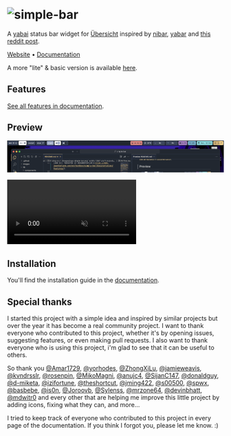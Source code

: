 # <img src="./images/logo-simple-bar.png" width="200" alt="simple-bar" />

A [yabai](https://github.com/koekeishiya/yabai) status bar widget for [Übersicht](https://github.com/felixhageloh/uebersicht) inspired by [nibar](https://github.com/kkga/nibar), [yabar](https://github.com/AlexNaga/yabar) and [this reddit post](https://www.reddit.com/r/unixporn/comments/chwk89/yabai_yabai_and_gruvbox_with_custom_ubersicht_bar/).

[Website](https://www.jeantinland.com/en/toolbox/simple-bar) • [Documentation](https://www.jeantinland.com/en/toolbox/simple-bar/documentation)

A more "lite" & basic version is available [here](https://github.com/Jean-Tinland/simple-bar-lite).

## Features

[See all features in documentation](https://www.jeantinland.com/en/toolbox/simple-bar/documentation/features/).

## Preview

![image](./images/preview.png)

<video src="https://github.com/Jean-Tinland/simple-bar/assets/43068795/0f988d1b-e21b-4b82-a1dc-4a1c76f580f3" type="video/mp4" muted autoplay loop></video>

## Installation

You'll find the installation guide in the [documentation](https://www.jeantinland.com/en/toolbox/simple-bar/documentation/installation/).

## Special thanks

I started this project with a simple idea and inspired by similar projects but over the year it has become a real community project. I want to thank everyone who contributed to this project, whether it's by opening issues, suggesting features, or even making pull requests. I also want to thank everyone who is using this project, i'm glad to see that it can be useful to others.

So thank you [@Amar1729](https://github.com/Amar1729), [@yorhodes](https://github.com/yorhodes), [@ZhongXiLu](https://github.com/ZhongXiLu), [@jamieweavis](https://github.com/jamieweavis), [@kvndrsslr](https://github.com/kvndrsslr), [@rosenpin](https://github.com/rosenpin), [@MikoMagni](https://github.com/MikoMagni), [@anujc4](https://github.com/anujc4), [@SijanC147](https://github.com/SijanC147), [@donaldguy](https://github.com/donaldguy), [@d-miketa](https://github.com/d-miketa), [@izifortune](https://github.com/izifortune), [@theshortcut](https://github.com/theshortcut), [@jming422](https://github.com/jming422), [@s00500](https://github.com/s00500), [@spwx](https://github.com/spwx), [@basbebe](https://github.com/basbebe), [@is0n](https://github.com/is0n), [@Joroovb](https://github.com/Joroovb), [@Sylenss](https://github.com/Sylenss), [@mrzone64](https://github.com/mrzone64), [@devinbhatt](https://github.com/devinbhatt), [@mdwitr0](https://github.com/mdwitr0) and every other that are helping me improve this little project by adding icons, fixing what they can, and more...

I tried to keep track of everyone who contributed to this project in every page of the documentation. If you think I forgot you, please let me know. :)
